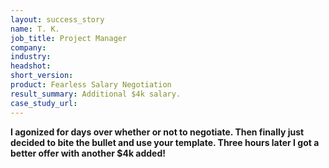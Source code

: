 ```yaml
---
layout: success_story
name: T. K.
job_title: Project Manager
company: 
industry: 
headshot: 
short_version: 
product: Fearless Salary Negotiation
result_summary: Additional $4k salary.
case_study_url: 
---
```


**I agonized for days over whether or not to negotiate. Then finally just decided to bite the bullet and use your template. Three hours later I got a better offer with another $4k added!**